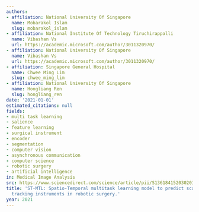 ```yaml
---
authors:
- affiliation: National University Of Singapore
  name: Mobarakol Islam
  slug: mobarakol_islam
- affiliation: National Institute Of Technology Tiruchirappalli
  name: Vibashan Vs
  url: https://academic.microsoft.com/author/3011320970/
- affiliation: National University Of Singapore
  name: Vibashan Vs
  url: https://academic.microsoft.com/author/3011320970/
- affiliation: Singapore General Hospital
  name: Chwee Ming Lim
  slug: chwee_ming_lim
- affiliation: National University Of Singapore
  name: Hongliang Ren
  slug: hongliang_ren
date: '2021-01-01'
estimated_citations: null
fields:
- multi task learning
- salience
- feature learning
- surgical instrument
- encoder
- segmentation
- computer vision
- asynchronous communication
- computer science
- robotic surgery
- artificial intelligence
in: Medical Image Analysis
src: https://www.sciencedirect.com/science/article/pii/S1361841520302012
title: 'ST-MTL: Spatio-Temporal multitask learning model to predict scanpath while
  tracking instruments in robotic surgery.'
year: 2021
---
```


